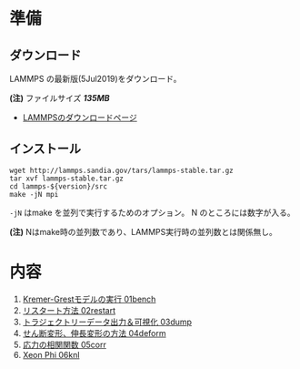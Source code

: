 # 準備

## ダウンロード
LAMMPS の最新版(5Jul2019)をダウンロード。

**(注)** ファイルサイズ **_135MB_** 

+ [LAMMPSのダウンロードページ](https://lammps.sandia.gov/download.html)


## インストール
```
wget http://lammps.sandia.gov/tars/lammps-stable.tar.gz
tar xvf lammps-stable.tar.gz
cd lammps-${version}/src
make -jN mpi
```
`-jN` はmake を並列で実行するためのオプション。 N のところには数字が入る。

**(注)** Nはmake時の並列数であり、LAMMPS実行時の並列数とは関係無し。

# 内容
1. [Kremer-Grestモデルの実行 01bench](./01bench) 
1. [リスタート方法 02restart](./02restart)
1. [トラジェクトリーデータ出力＆可視化 03dump](./03dump)
1. [せん断変形、伸長変形の方法 04deform](./04deform)
1. [応力の相関関数 05corr](./05corr)
1. [Xeon Phi 06knl](./06knl)


